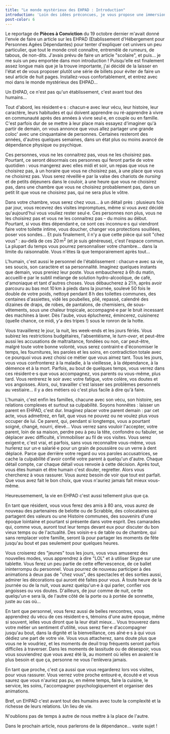 ```yaml
---
title: "Le monde mystérieux des EHPAD : Introduction"
introduction: 'Loin des idées préconcues, je vous propose une immersion un peu particulière dans la peau d''un·e résident·e, d''un·e salarié·e, d''une famille en <abbr title="Etablissement d''Hébergement pour Personnes Agées Dépendantes">EHPAD</abbr>. Attachez vos ceintures et suivez le guide !'
post-color: 6
---
```


Le reportage de **Pièces à Conviction** du 19 octobre dernier m'avait donné l'envie de faire un article sur les EHPAD (Etablissement d'Hébergement pour Personnes Agées Dépendantes) pour tenter d'expliquer cet univers un peu particulier, que tout le monde croit connaître, entremêlé de rumeurs, de tabous, de non-dits. J'avais prévu de faire un article "scolaire", et puis… je me suis un peu emportée dans mon introduction ! Puisqu'elle est finalement assez longue mais que je la trouve importante, j'ai décidé de la laisser en l'état et de vous proposer plutôt une série de billets pour éviter de faire un seul article de huit pages. Installez-vous confortablement, et entrez avec moi dans le monde mystérieux des EHPAD…

Un EHPAD, ce n'est pas qu'un établissement, c'est avant tout des humains...

Tout d'abord, les résident·e·s : chacun·e avec leur vécu, leur histoire, leur caractère, leurs habitudes et qui doivent apprendre ou ré-apprendre à vivre en communauté après des années à vivre seul·e, en couple ou en famille. C'est parfois dur de se mettre à leur place mais essayez d'imaginer qu'à partir de demain, on vous annonce que vous allez partager une grande coloc' avec une cinquantaine de personnes. Certaines resteront des années, d'autres quelques semaines, dans un état plus ou moins avancé de dépendance physique ou psychique. 

Ces personnes, vous ne les connaitrez pas, vous ne les choisirez pas. Pourtant, ce seront désormais ces personnes qui feront partie de votre quotidien : vous mangerez avec elles midi et soir, un repas que vous ne choisirez pas, à un horaire que vous ne choisirez pas, à une place que vous ne choisirez pas. Vous serez réveillé·e par la valse des chariots de <i lang="en">nursing</i> et de petits déjeuners dans le couloir, à une heure que vous ne choisirez pas, dans une chambre que vous ne choisirez probablement pas, dans un petit lit que vous ne choisirez pas, qui ne sera plus le vôtre. 

Dans votre chambre, vous serez chez vous… à un détail près : plusieurs fois par jour, vous recevrez des visites impromptues, même si vous avez décidé qu'aujourd'hui vous vouliez rester seul·e. Ces personnes non plus, vous ne les choisirez pas et vous ne les connaitrez pas –&nbsp;du moins au début. Pourtant, si vous êtes dépendant·e, ce sont ces inconnu·e·s qui viendront faire votre toilette intime, vous doucher, changer vos protections souillées, poser vos sondes… Et puis finalement, il n'y a que cette pièce qui soit "chez vous" : au-delà de ces 20&#8239;m<sup>2</sup> (et je suis généreuse), c'est l'espace commun. La plupart du temps vous pourrez personnaliser votre chambre... dans la limite du raisonnable. Vous n'êtes là que temporairement après tout…

L'humain, c'est aussi le personnel de l'établissement : chacun·e avec sa vie, ses soucis, son caractère et sa personnalité. Imaginez quelques instants que demain, vous preniez leur poste. Vous embaucherez à 6h du matin, accueilli·e par le subtil mélange de solution hydro-alcoolique, de café, d'amoniaque et tant d'autres choses. Vous débaucherez à 21&#8239;h, après avoir parcouru au bas mot 10&#8239;km à pieds dans la journée, soulevé 50 fois le double de votre poids, nettoyé pendant 8&#8239;h des toilettes communes, des centaines d'assiettes, vidé les poubelles, plié, repassé, calendré des dizaines de draps, de robes, de pantalons, de chemisiers, de sous-vêtements, sous une chaleur tropicale, accompagné·e par le bruit incessant des machines à laver. Dès l'aube, vous éplucherez, émincerez, cuisinerez (quelle chance, ce midi, y'a des tripes !) sous le ronron de la hotte.

Vous travaillerez le jour, la nuit, les week-ends et les jours fériés. Vous subirez les restrictions budgétaires, l'absentéisme, le <i lang="en">turn-over</i>, et peut-être aussi les accusations de maltraitance, fondées ou non, car peut-être, malgré toute votre bonne volonté, vous serez contraint·e d'économiser le temps, les fournitures, les paroles et les soins, en contradiction totale avec ce pourquoi vous avez choisi ce métier que vous aimez tant. Tous les jours, vous vous confronterez à la maladie, à la vieillesse, à la dépendance, à la démence et à la mort. Parfois, au bout de quelques temps, vous verrez dans ces résident·e·s que vous accompagnez, vos parents ou vous-même, plus tard. Vous rentrerez le soir avec votre fatigue, votre colère, vos doutes et vos angoisses.
Alors, oui, travailler c'est laisser ses problèmes personnels au vestiaire… il y a des métiers où c'est plus facile à dire qu'à faire.

L'humain, c'est enfin les familles, chacune avec son vécu, son histoire, ses relations complexes et surtout sa culpabilité. Soyons honnêtes : laisser un parent en EHPAD, c'est dur. Imaginez placer votre parent demain : par cet acte, vous admettrez, en fait, que vous ne pouvez ou ne voulez plus vous occuper de lui. Ce parent, qui, pendant si longtemps, vous a pourtant soigné, changé, nourri, élevé… Vous verrez sans vouloir l'accepter, votre parent, loin de sa maison, perdre peu à peu la tête, confondre ou fabuler, se déplacer avec difficulté, s'immobiliser au fil de vos visites. Vous serez exigent·e, c'est vrai, et parfois, sans vous reconnaître vous-même, vous hurlerez sur un·e salarié·e pour un grain de poussière ou un verre à dent déplacé. Parce que derrière votre regard ou vos paroles accusatrices, se cache la culpabilité d'avoir confié votre parent à quelqu'un d'autre. Chaque détail compte, car chaque détail vous renvoie à cette décision. Après tout, vous êtes humain et être humain c'est douter, regretter. Alors vous chercherez à vous rassurer. Vous aurez besoin de voir que tout est parfait. Que vous avez fait le bon choix, que vous n'auriez jamais fait mieux vous-même.

Heureusemement, la vie en EHPAD c'est aussi tellement plus que ça.

En tant que résident, vous vous ferez des amis à 80 ans, vous aurez de nouveau des partenaires de belotte ou de Scrabble, des colocataires qui partagent des valeurs ou une Histoire communes, des souvenirs d'une époque lointaine et pourtant si présente dans votre esprit. Des camarades qui, comme vous, auront tout leur temps devant eux pour discuter du bon vieux temps ou de l'actualité. Des voisin·e·s de table ou de chambre, qui sans remplacer votre famille, seront là pour partager les moments de fête jusqu'au bout et pas seulement pour quelques heures. 

Vous croiserez des "jeunes" tous les jours, vous vous amuserez des nouvelles modes, vous apprendrez à dire "LOL" et à utiliser Skype sur une tablette. Vous ferez un peu partie de cette effervescence, de ce ballet ininterrompu du personnel. Vous pourrez de nouveau participer à des animations à deux pas de "chez vous", des spectacles et des sorties aussi, admirer les décorations qui auront été faites pour vous. À toute heure de la journée ou de la nuit, vous aurez quelqu'un·e à qui parler, confier vos angoisses ou vos doutes. D'ailleurs, de jour comme de nuit, ce·tte quelqu'un·e sera là, de l'autre côté de la porte ou à portée de sonnette, juste au cas où…

En tant que personnel, vous ferez aussi de belles rencontres, vous apprendrez du vécu de ces résident·e·s, témoins d'une autre époque, même si souvent, ielles vous diront que la leur était mieux… Vous trouverez dans votre métier un sentiment d'utilité, vous serez fier·e d'accompagner jusqu'au bout, dans la dignité et la bienveillance, ces aîné·e·s à qui vous dédiez une part de votre vie. Vous vous attacherez, sans doute plus que vous ne le voudriez, et les moments de deuil trop fréquents seront parfois difficiles à traverser. Dans les moments de lassitude ou de désespoir, vous vous souviendrez que vous avez été là, au moment où ielles en avaient le plus besoin et que ça, personne ne vous l'enlèvera jamais.

En tant que proche, c'est ça aussi que vous regarderez lors vos visites, pour vous rassurer. Vous verrez votre proche entouré·e, écouté·e et vous saurez que vous n'auriez pas pu, en même temps, faire la cuisine, le service, les soins, l'accompagner psychologiquement et organiser des animations. 

Bref, un EHPAD c'est avant tout des humains avec toute la complexité et la richesse de leurs relations. Un lieu de vie.

N'oublions pas de temps à autre de nous mettre à la place de l'autre.

Dans le prochain article, nous parlerons de la dépendance... vaste sujet !